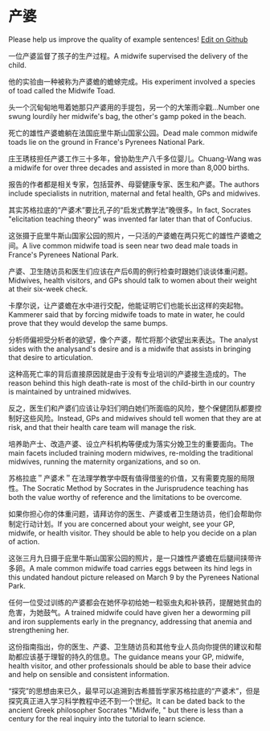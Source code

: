 # 产婆

Please help us improve the quality of example sentences! [Edit on Github](https://github.com/jiyushe/jiyu-example-sentence-source/blob/main/chinese/chanpo.md)

<p><span class="chinese">一位产婆监督了孩子的生产过程。</span><span class="english">A midwife supervised the delivery of the child.</span></p>

<p><span class="chinese">他的实验由一种被称为产婆蟾的蟾蜍完成。</span><span class="english">His experiment involved a species of toad called the Midwife Toad.</span></p>

<p><span class="chinese">头一个沉甸甸地甩着她那只产婆用的手提包，另一个的大笨雨伞戳…</span><span class="english">Number one swung lourdily her midwife's bag, the other's gamp poked in the beach.</span></p>

<p><span class="chinese">死亡的雄性产婆蟾躺在法国庇里牛斯山国家公园。</span><span class="english">Dead male common midwife toads lie on the ground in France's Pyrenees National Park.</span></p>

<p><span class="chinese">庄王琇枝担任产婆工作三十多年，曾协助生产八千多位婴儿。</span><span class="english">Chuang-Wang was a midwife for over three decades and assisted in more than 8,000 births.</span></p>

<p><span class="chinese">报告的作者都是相关专家，包括营养、母婴健康专家、医生和产婆。</span><span class="english">The authors include specialists in nutrition, maternal and fetal health, GPs and midwives.</span></p>

<p><span class="chinese">其实苏格拉底的“产婆术”要比孔子的“启发式教学法”晚很多。</span><span class="english">In fact, Socrates "elicitation teaching theory" was invented far later than that of Confucius.</span></p>

<p><span class="chinese">这张摄于庇里牛斯山国家公园的照片，一只活的产婆蟾在两只死亡的雄性产婆蟾之间。</span><span class="english">A live common midwife toad is seen near two dead male toads in France's Pyrenees National Park.</span></p>

<p><span class="chinese">产婆、卫生随访员和医生们应该在产后6周的例行检查时跟她们谈谈体重问题。</span><span class="english">Midwives, health visitors, and GPs should talk to women about their weight at their six-week check.</span></p>

<p><span class="chinese">卡摩尔说，让产婆蟾在水中进行交配，他能证明它们也能长出这样的突起物。</span><span class="english">Kammerer said that by forcing midwife toads to mate in water, he could prove that they would develop the same bumps.</span></p>

<p><span class="chinese">分析师偏袒受分析者的欲望，像个产婆，帮忙将那个欲望出来表达。</span><span class="english">The analyst sides with the analysand's desire and is a midwife that assists in bringing that desire to articulation.</span></p>

<p><span class="chinese">这种高死亡率的背后直接原因就是由于没有专业培训的产婆接生造成的。</span><span class="english">The reason behind this high death-rate is most of the child-birth in our country is maintained by untrained midwives.</span></p>

<p><span class="chinese">反之，医生们和产婆们应该让孕妇们明白她们所面临的风险，整个保健团队都要控制好这些风险。</span><span class="english">Instead, GPs and midwives should tell women that they are at risk, and that their health care team will manage the risk.</span></p>

<p><span class="chinese">培养助产士、改造产婆、设立产科机构等便成为落实分娩卫生的重要面向。</span><span class="english">The main facets included training modern midwives, re-molding the traditional midwives, running the maternity organizations, and so on.</span></p>

<p><span class="chinese">苏格拉底＂产婆术＂在法理学教学中既有值得借鉴的价值，又有需要克服的局限性。</span><span class="english">The Socratic Method by Socrates in the Jurisprudence teaching has both the value worthy of reference and the limitations to be overcome.</span></p>

<p><span class="chinese">如果你担心你的体重问题，请拜访你的医生、产婆或者卫生随访员，他们会帮助你制定行动计划。</span><span class="english">If you are concerned about your weight, see your GP, midwife, or health visitor. They should be able to help you decide on a plan of action.</span></p>

<p><span class="chinese">这张三月九日摄于庇里牛斯山国家公园的照片，是一只雄性产婆蟾在后腿间挟带许多卵。</span><span class="english">A male common midwife toad carries eggs between its hind legs in this undated handout picture released on March 9 by the Pyrenees National Park.</span></p>

<p><span class="chinese">任何一位受过训练的产婆都会在她怀孕初给她一粒驱虫丸和补铁药，提醒她贫血的危害，为她鼓气。</span><span class="english">A trained midwife could have given her a deworming pill and iron supplements early in the pregnancy, addressing that anemia and strengthening her.</span></p>

<p><span class="chinese">这份指南指出，你的医生、产婆、卫生随访员和其他专业人员向你提供的建议和帮助都应该基于理智的持久的信息。</span><span class="english">The guidance means your GP, midwife, health visitor, and other professionals should be able to base their advice and help on sensible and consistent information.</span></p>

<p><span class="chinese">“探究”的思想由来已久，最早可以追溯到古希腊哲学家苏格拉底的“产婆术”，但是探究真正进入学习科学教程中还不到一个世纪。</span><span class="english">It can be dated back to the ancient Greek philosopher Socrates "Midwife, " but there is less than a century for the real inquiry into the tutorial to learn science.</span></p>

